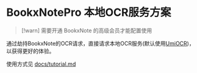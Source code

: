 # BookxNotePro 本地OCR服务方案

> [!warn]
> 需要开通 BookxNote 的高级会员才能配置使用

通过劫持BookxNote的OCR请求，直接请求本地OCR服务(默认使用[UmiOCR](https://github.com/hiroi-sora/Umi-OCR))，以获得更好的体验。

使用方式见 [docs/tutorial.md](docs/tutorial.md)